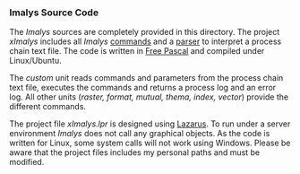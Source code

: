 ### Imalys Source Code

The *Imalys* sources are completely provided in this directory. The project *xImalys* includes all *Imalys* [commands](../manual/README.md) and a [parser](../manual/0_Execute.md) to interpret a process chain text file. The code is written in [Free Pascal](https://www.freepascal.org/) and compiled under Linux/Ubuntu.

The *custom* unit reads commands and parameters from the process chain text file, executes the commands and returns a process log and an error log. All other units (*raster, format, mutual, thema, index, vector*) provide the different commands. 

The project file *xImalys.lpr* is designed using [Lazarus](https://www.lazarus-ide.org/). To run under a server environment *Imalys* does not call any graphical objects. As the code is written for Linux, some system calls will not work using Windows. Please be aware that the project files includes my personal paths and must be modified. 
